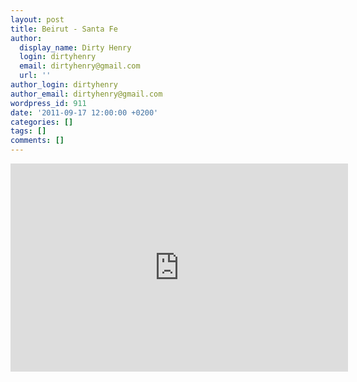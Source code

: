 ```yaml
---
layout: post
title: Beirut - Santa Fe
author:
  display_name: Dirty Henry
  login: dirtyhenry
  email: dirtyhenry@gmail.com
  url: ''
author_login: dirtyhenry
author_email: dirtyhenry@gmail.com
wordpress_id: 911
date: '2011-09-17 12:00:00 +0200'
categories: []
tags: []
comments: []
---
```

<iframe width="540" height="333" src="http://www.youtube.com/embed/AlwDbdiaAvI" frameborder="0" allowfullscreen></iframe>
